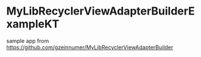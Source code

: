 # MyLibRecyclerViewAdapterBuilderExampleKT
 sample app from https://github.com/gzeinnumer/MyLibRecyclerViewAdapterBuilder
